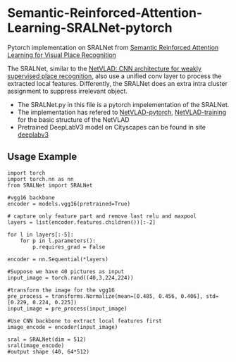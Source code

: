 # Semantic-Reinforced-Attention-Learning-SRALNet-pytorch
Pytorch implementation on SRALNet from [Semantic Reinforced Attention Learning for Visual Place Recognition](https://arxiv.org/abs/2108.08443)

The SRALNet, similar to the [NetVLAD: CNN architecture for weakly supervised place recognition](https://arxiv.org/abs/1511.07247), also use a unified conv layer to process the extracted local features. Differently, the SRALNet does an extra intra cluster assignment to suppress irrelevant object.

- The SRALNet.py in this file is a pytorch impelementation of the SRALNet. <br>
- The implementation has refered to [NetVLAD-pytorch](https://github.com/lyakaap/NetVLAD-pytorch), [NetVLAD-training](https://github.com/Nanne/pytorch-NetVlad) for the basic structure of the NetVLAD <br>
- Pretrained DeepLabV3 model on Cityscapes can be found in site [deeplabv3](https://github.com/fregu856/deeplabv3)

## Usage Example


```
import torch
import torch.nn as nn
from SRALNet import SRALNet

#vgg16 backbone
encoder = models.vgg16(pretrained=True)

# capture only feature part and remove last relu and maxpool
layers = list(encoder.features.children())[:-2]

for l in layers[:-5]: 
    for p in l.parameters():
        p.requires_grad = False

encoder = nn.Sequential(*layers)

#Suppose we have 40 pictures as input
input_image = torch.rand((40,3,224,224))

#transform the image for the vgg16
pre_process = transforms.Normalize(mean=[0.485, 0.456, 0.406], std=[0.229, 0.224, 0.225])
input_image = pre_process(input_image)

#Use CNN backbone to extract local features first
image_encode = encoder(input_image)

sral = SRALNet(dim = 512)
sral(image_encode)
#output shape (40, 64*512)
```

